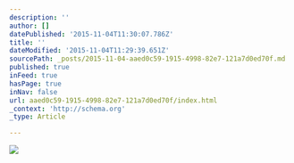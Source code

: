 ```yaml
---
description: ''
author: []
datePublished: '2015-11-04T11:30:07.786Z'
title: ''
dateModified: '2015-11-04T11:29:39.651Z'
sourcePath: _posts/2015-11-04-aaed0c59-1915-4998-82e7-121a7d0ed70f.md
published: true
inFeed: true
hasPage: true
inNav: false
url: aaed0c59-1915-4998-82e7-121a7d0ed70f/index.html
_context: 'http://schema.org'
_type: Article

---
```

![](https://the-grid-user-content.s3-us-west-2.amazonaws.com/7fdeda7b-5f3e-427b-851d-3a5aa87818ed.png)